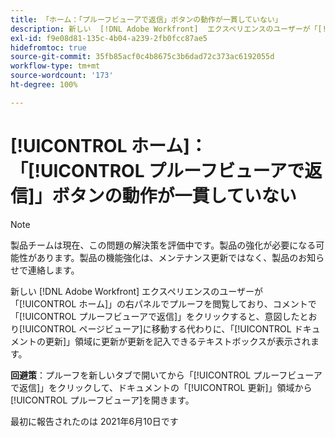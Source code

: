 ```yaml
---
title: 「ホーム：「プルーフビューアで返信」ボタンの動作が一貫していない」
description: 新しい  [!DNL Adobe Workfront]  エクスペリエンスのユーザーが「[!UICONTROL ホーム]」の右パネルでプルーフを閲覧しており、コメントで「[!UICONTROL プルーフビューアで返信]」をクリックすると、意図したとおりページビューアに移動する代わりに、「[!UICONTROL ドキュメントの更新]」領域に更新が更新を記入できるテキストボックスが表示されます。
exl-id: f9e08d81-135c-4b04-a239-2fb0fcc87ae5
hidefromtoc: true
source-git-commit: 35fb85acf0c4b8675c3b6dad72c373ac6192055d
workflow-type: tm+mt
source-wordcount: '173'
ht-degree: 100%

---
```


# [!UICONTROL ホーム]：「[!UICONTROL プルーフビューアで返信]」ボタンの動作が一貫していない

<!--Converted to story-->

>[!NOTE]
>
>製品チームは現在、この問題の解決策を評価中です。製品の強化が必要になる可能性があります。製品の機能強化は、メンテナンス更新ではなく、製品のお知らせで連絡します。

新しい [!DNL Adobe Workfront] エクスペリエンスのユーザーが「[!UICONTROL ホーム]」の右パネルでプルーフを閲覧しており、コメントで「[!UICONTROL プルーフビューアで返信]」をクリックすると、意図したとおり[!UICONTROL ページビューア]に移動する代わりに、「[!UICONTROL ドキュメントの更新]」領域に更新が更新を記入できるテキストボックスが表示されます。

**回避策**：プルーフを新しいタブで開いてから「[!UICONTROL プルーフビューアで返信]」をクリックして、ドキュメントの「[!UICONTROL 更新]」領域から[!UICONTROL プルーフビューア]を開きます。

最初に報告されたのは 2021年6月10日です
